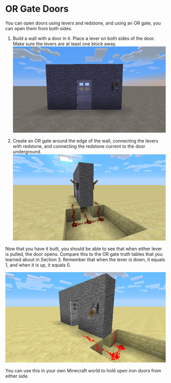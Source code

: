 # OR Gate Doors

You can open doors using levers and redstone, and using an OR gate, you can open them from both sides.

1. Build a wall with a door in it. Place a lever on both sides of the door. Make sure the levers are at least one block away.
![Door and lever setup.](images/section_3/or_door_1.png)

2. Create an OR gate around the edge of the wall, connecting the levers with redstone, and connecting the redstone current to the door underground.
![View of redstone.](images/section_3/or_door_2.png)

Now that you have it built, you should be able to see that when either lever is pulled, the door opens. Compare this to the OR gate truth tables that you learned about in Section 3. Remember that when the lever is down, it equals 1, and when it is up, it equals 0.

![Picture of door working.](images/section_3/or_door_3.png)

You can use this in your own Minecraft world to hold open iron doors from either side.
